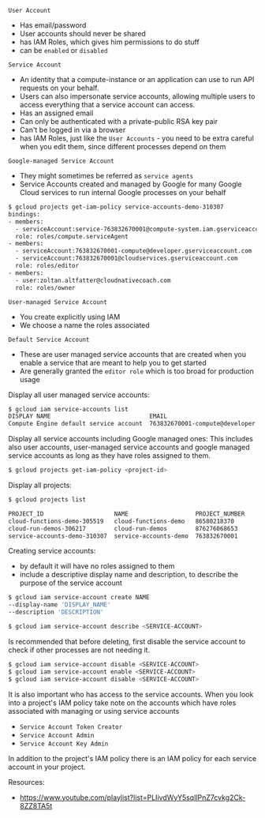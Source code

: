 `User Account`
- Has email/password
- User accounts should never be shared
- has IAM Roles, which gives him permissions to do stuff
- can be `enabled` or `disabled`

`Service Account` 
- An identity that a compute-instance or an application can use to run API requests on your behalf.
- Users can also impersonate service accounts, allowing multiple users to access everything that a service account can access.  
- Has an assigned email
- Can only be authenticated with a private-public RSA key pair
- Can't be logged in via a browser
- has IAM Roles, just like the `User Accounts` - you need to be extra careful when you edit them, since different processes depend on them 

`Google-managed Service Account`
- They might sometimes be referred as `service agents` 
- Service Accounts created and managed by Google for many Google Cloud services to run internal Google processes on your behalf

```bash
$ gcloud projects get-iam-policy service-accounts-demo-310307
bindings:
- members:
  - serviceAccount:service-763832670001@compute-system.iam.gserviceaccount.com
  role: roles/compute.serviceAgent
- members:
  - serviceAccount:763832670001-compute@developer.gserviceaccount.com
  - serviceAccount:763832670001@cloudservices.gserviceaccount.com
  role: roles/editor
- members:
  - user:zoltan.altfatter@cloudnativecoach.com
  role: roles/owner
```

`User-managed Service Account`
- You create explicitly using IAM
- We choose a name the roles associated

`Default Service Account`
- These are user managed service accounts that are created when you enable a service that are meant to help you to get started
- Are generally granted the `editor role` which is too broad for production usage


Display all user managed service accounts:

```bash
$ gcloud iam service-accounts list
DISPLAY NAME                            EMAIL                                               DISABLED
Compute Engine default service account  763832670001-compute@developer.gserviceaccount.com  False
```

Display all service accounts including Google managed ones:
This includes also user accounts, user-managed service accounts and google managed service accounts as long as they have roles assigned to them.

```bash
$ gcloud projects get-iam-policy <project-id>
```

Display all projects:

```bash
$ gcloud projects list

PROJECT_ID                    NAME                   PROJECT_NUMBER
cloud-functions-demo-305519   cloud-functions-demo   86580218370
cloud-run-demos-306217        cloud-run-demos        876276068653
service-accounts-demo-310307  service-accounts-demo  763832670001
```


Creating service accounts:
- by default it will have no roles assigned to them 
- include a descriptive display name and description, to describe the purpose of the service account
```bash
$ gcloud iam service-account create NAME 
--display-name 'DISPLAY_NAME'
--description 'DESCRIPTION'
```

```bash
$ gcloud iam service-account describe <SERVICE-ACCOUNT> 
```

Is recommended that before deleting, first disable the service account to check if other processes are not needing it.

```bash
$ gcloud iam service-account disable <SERVICE-ACCOUNT>
$ gcloud iam service-account enable <SERVICE-ACCOUNT>
$ gcloud iam service-account disable <SERVICE-ACCOUNT>
```

It is also important who has access to the service accounts.
When you look into a project's IAM policy take note on the accounts which have roles associated with managing or using service accounts
- `Service Account Token Creator`
- `Service Account Admin`
- `Service Account Key Admin`

In addition to the project's IAM policy there is an IAM policy for each service account in your project.







Resources:

* https://www.youtube.com/playlist?list=PLIivdWyY5sqIlPnZ7cvkg2Ck-8ZZ8TA5t


